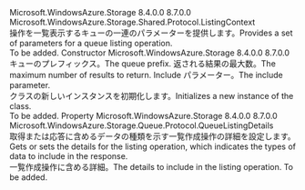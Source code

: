 <Type Name="QueueListingContext" FullName="Microsoft.WindowsAzure.Storage.Queue.Protocol.QueueListingContext">
  <TypeSignature Language="C#" Value="public sealed class QueueListingContext : Microsoft.WindowsAzure.Storage.Shared.Protocol.ListingContext" />
  <TypeSignature Language="ILAsm" Value=".class public auto ansi sealed beforefieldinit QueueListingContext extends Microsoft.WindowsAzure.Storage.Shared.Protocol.ListingContext" />
  <TypeSignature Language="DocId" Value="T:Microsoft.WindowsAzure.Storage.Queue.Protocol.QueueListingContext" />
  <TypeSignature Language="VB.NET" Value="Public NotInheritable Class QueueListingContext&#xA;Inherits ListingContext" />
  <TypeSignature Language="F#" Value="type QueueListingContext = class&#xA;    inherit ListingContext" />
  <AssemblyInfo>
    <AssemblyName>Microsoft.WindowsAzure.Storage</AssemblyName>
    <AssemblyVersion>8.4.0.0</AssemblyVersion>
    <AssemblyVersion>8.7.0.0</AssemblyVersion>
  </AssemblyInfo>
  <Base>
    <BaseTypeName>Microsoft.WindowsAzure.Storage.Shared.Protocol.ListingContext</BaseTypeName>
  </Base>
  <Interfaces />
  <Docs>
    <summary>
            <span data-ttu-id="e1df7-101">操作を一覧表示するキューの一連のパラメーターを提供します。</span><span class="sxs-lookup"><span data-stu-id="e1df7-101">Provides a set of parameters for a queue listing operation.</span></span>
            </summary>
    <remarks>To be added.</remarks>
  </Docs>
  <Members>
    <Member MemberName=".ctor">
      <MemberSignature Language="C#" Value="public QueueListingContext (string prefix, Nullable&lt;int&gt; maxResults, Microsoft.WindowsAzure.Storage.Queue.Protocol.QueueListingDetails include);" />
      <MemberSignature Language="ILAsm" Value=".method public hidebysig specialname rtspecialname instance void .ctor(string prefix, valuetype System.Nullable`1&lt;int32&gt; maxResults, valuetype Microsoft.WindowsAzure.Storage.Queue.Protocol.QueueListingDetails include) cil managed" />
      <MemberSignature Language="DocId" Value="M:Microsoft.WindowsAzure.Storage.Queue.Protocol.QueueListingContext.#ctor(System.String,System.Nullable{System.Int32},Microsoft.WindowsAzure.Storage.Queue.Protocol.QueueListingDetails)" />
      <MemberSignature Language="VB.NET" Value="Public Sub New (prefix As String, maxResults As Nullable(Of Integer), include As QueueListingDetails)" />
      <MemberSignature Language="F#" Value="new Microsoft.WindowsAzure.Storage.Queue.Protocol.QueueListingContext : string * Nullable&lt;int&gt; * Microsoft.WindowsAzure.Storage.Queue.Protocol.QueueListingDetails -&gt; Microsoft.WindowsAzure.Storage.Queue.Protocol.QueueListingContext" Usage="new Microsoft.WindowsAzure.Storage.Queue.Protocol.QueueListingContext (prefix, maxResults, include)" />
      <MemberType>Constructor</MemberType>
      <AssemblyInfo>
        <AssemblyName>Microsoft.WindowsAzure.Storage</AssemblyName>
        <AssemblyVersion>8.4.0.0</AssemblyVersion>
        <AssemblyVersion>8.7.0.0</AssemblyVersion>
      </AssemblyInfo>
      <Parameters>
        <Parameter Name="prefix" Type="System.String" />
        <Parameter Name="maxResults" Type="System.Nullable&lt;System.Int32&gt;" />
        <Parameter Name="include" Type="Microsoft.WindowsAzure.Storage.Queue.Protocol.QueueListingDetails" />
      </Parameters>
      <Docs>
        <param name="prefix"><span data-ttu-id="e1df7-102">キューのプレフィックス。</span><span class="sxs-lookup"><span data-stu-id="e1df7-102">The queue prefix.</span></span></param>
        <param name="maxResults"><span data-ttu-id="e1df7-103">返される結果の最大数。</span><span class="sxs-lookup"><span data-stu-id="e1df7-103">The maximum number of results to return.</span></span></param>
        <param name="include"><span data-ttu-id="e1df7-104">Include パラメーター。</span><span class="sxs-lookup"><span data-stu-id="e1df7-104">The include parameter.</span></span></param>
        <summary>
            <span data-ttu-id="e1df7-105"><see cref="T:Microsoft.WindowsAzure.Storage.Queue.Protocol.QueueListingContext" /> クラスの新しいインスタンスを初期化します。</span><span class="sxs-lookup"><span data-stu-id="e1df7-105">Initializes a new instance of the <see cref="T:Microsoft.WindowsAzure.Storage.Queue.Protocol.QueueListingContext" /> class.</span></span>
            </summary>
        <remarks>To be added.</remarks>
      </Docs>
    </Member>
    <Member MemberName="Include">
      <MemberSignature Language="C#" Value="public Microsoft.WindowsAzure.Storage.Queue.Protocol.QueueListingDetails Include { get; set; }" />
      <MemberSignature Language="ILAsm" Value=".property instance valuetype Microsoft.WindowsAzure.Storage.Queue.Protocol.QueueListingDetails Include" />
      <MemberSignature Language="DocId" Value="P:Microsoft.WindowsAzure.Storage.Queue.Protocol.QueueListingContext.Include" />
      <MemberSignature Language="VB.NET" Value="Public Property Include As QueueListingDetails" />
      <MemberSignature Language="F#" Value="member this.Include : Microsoft.WindowsAzure.Storage.Queue.Protocol.QueueListingDetails with get, set" Usage="Microsoft.WindowsAzure.Storage.Queue.Protocol.QueueListingContext.Include" />
      <MemberType>Property</MemberType>
      <AssemblyInfo>
        <AssemblyName>Microsoft.WindowsAzure.Storage</AssemblyName>
        <AssemblyVersion>8.4.0.0</AssemblyVersion>
        <AssemblyVersion>8.7.0.0</AssemblyVersion>
      </AssemblyInfo>
      <ReturnValue>
        <ReturnType>Microsoft.WindowsAzure.Storage.Queue.Protocol.QueueListingDetails</ReturnType>
      </ReturnValue>
      <Docs>
        <summary>
            <span data-ttu-id="e1df7-106">取得または応答に含めるデータの種類を示す一覧作成操作の詳細を設定します。</span><span class="sxs-lookup"><span data-stu-id="e1df7-106">Gets or sets the details for the listing operation, which indicates the types of data to include in the response.</span></span>
            </summary>
        <value><span data-ttu-id="e1df7-107">一覧作成操作に含める詳細。</span><span class="sxs-lookup"><span data-stu-id="e1df7-107">The details to include in the listing operation.</span></span></value>
        <remarks>To be added.</remarks>
      </Docs>
    </Member>
  </Members>
</Type>